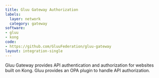 ```yaml
---
title: Gluu Gateway Authorization
labels:
  layer: network
  category: gateway
software:
- gluu
- kong
code:
- https://github.com/GluuFederation/gluu-gateway
layout: integration-single
---
```

Gluu Gateway provides API authentication and authorization for websites built on Kong.  Gluu provides an OPA plugin to handle API authorization.
